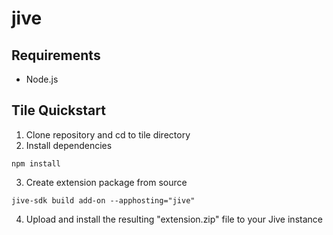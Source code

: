 # jive

## Requirements
- Node.js

## Tile Quickstart
1. Clone repository and cd to tile directory
2. Install dependencies
 ```
 npm install
 ```

3. Create extension package from source
 ```
 jive-sdk build add-on --apphosting="jive"
 ```

4. Upload and install the resulting "extension.zip"
   file to your Jive instance

